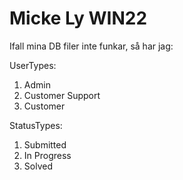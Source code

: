 # Micke Ly WIN22
Ifall mina DB filer inte funkar, så har jag:

UserTypes:

 1. Admin
 2. Customer Support
 3. Customer

StatusTypes:

 1. Submitted
 2. In Progress
 3. Solved
